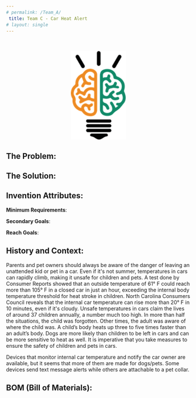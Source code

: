 ```yaml
---
# permalink: /Team_A/
 title: Team C - Car Heat Alert
# layout: single
---
```


<p align="center">
<br>
<br>
<img width ="150" src ="/assets/images/IB_logo_small.png">
<br>
</p>



## The Problem:


## The Solution:

## Invention Attributes:

**Minimum Requirements**:

**Secondary Goals**:

**Reach Goals**:

## History and Context:

Parents and pet owners should always be aware of the danger of leaving an unattended kid or pet in a car. Even if it's not summer, temperatures in cars can rapidly climb, making it unsafe for children and pets. A test done by Consumer Reports showed that an outside temperature of 61° F could reach more than 105° F in a closed car in just an hour, exceeding the internal body temperature threshold for heat stroke in children. North Carolina Consumers Council reveals that the internal car temperature can rise more than 20° F in 10 minutes, even if it's cloudy. Unsafe temperatures in cars claim the lives of around 37 children annually, a number much too high. In more than half the situations, the child was forgotten. Other times, the adult was aware of where the child was. A child’s body heats up three to five times faster than an adult’s body. Dogs are more likely than children to be left in cars and can be more sensitive to heat as well. It is imperative that you take measures to ensure the safety of children and pets in cars.

Devices that monitor internal car temperature and notify the car owner are available, but it seems that more of them are made for dogs/pets. Some devices send text message alerts while others are attachable to a pet collar. 


## BOM (Bill of Materials):